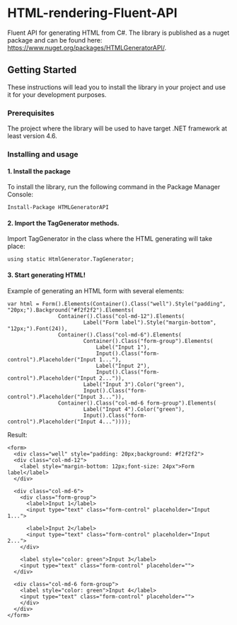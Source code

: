 # HTML-rendering-Fluent-API

Fluent API for generating HTML from C#. 
The library is published as a nuget package and can be found here: https://www.nuget.org/packages/HTMLGeneratorAPI/.

## Getting Started

These instructions will lead you to install the library in your project and use it for your development purposes.

### Prerequisites

The project where the library will be used to have target .NET framework at least version 4.6.


### Installing and usage

#### 1. Install the package
To install the library, run the following command in the Package Manager Console:
```
Install-Package HTMLGeneratorAPI
```

#### 2. Import the TagGenerator methods.
Import TagGenerator in the class where the HTML generating will take place:
```
using static HtmlGenerator.TagGenerator;
```

#### 3. Start generating HTML!
Example of generating an HTML form with several elements:
```
var html = Form().Elements(Container().Class("well").Style("padding", "20px;").Background("#f2f2f2").Elements(
                Container().Class("col-md-12").Elements(
                        Label("Form label").Style("margin-bottom", "12px;").Font(24)),
                Container().Class("col-md-6").Elements(
                        Container().Class("form-group").Elements(
                            Label("Input 1"),
                            Input().Class("form-control").Placeholder("Input 1..."),
                            Label("Input 2"),
                            Input().Class("form-control").Placeholder("Input 2...")),
                        Label("Input 3").Color("green"),
                        Input().Class("form-control").Placeholder("Input 3...")),
                Container().Class("col-md-6 form-group").Elements(
                        Label("Input 4").Color("green"),
                        Input().Class("form-control").Placeholder("Input 4..."))));
```

Result:
```
<form>
  <div class="well" style="padding: 20px;background: #f2f2f2">
  <div class="col-md-12">
    <label style="margin-bottom: 12px;font-size: 24px">Form label</label>
  </div>

  <div class="col-md-6">
    <div class="form-group">
      <label>Input 1</label>
      <input type="text" class="form-control" placeholder="Input 1...">

      <label>Input 2</label>
      <input type="text" class="form-control" placeholder="Input 2...">
    </div>

    <label style="color: green">Input 3</label>
    <input type="text" class="form-control" placeholder="">
  </div>

  <div class="col-md-6 form-group">
    <label style="color: green">Input 4</label>
    <input type="text" class="form-control" placeholder="">
    </div>
  </div>
</form>
```
